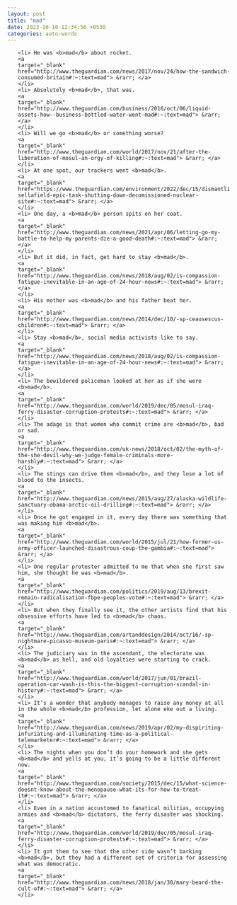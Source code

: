 ```yaml
---
layout: post
title: "mad"
date: 2023-10-10 12:34:56 +0530
categories: auto-words
---
```

<ol>

    <li> He was <b>mad</b> about rocket.
    <a 
    target="_blank" 
    href="http://www.theguardian.com/news/2017/nov/24/how-the-sandwich-consumed-britain#:~:text=mad"> &rarr; </a>
    </li>
    <li> Absolutely <b>mad</b>, that was.
    <a 
    target="_blank" 
    href="http://www.theguardian.com/business/2016/oct/06/liquid-assets-how--business-bottled-water-went-mad#:~:text=mad"> &rarr; </a>
    </li>
    <li> Will we go <b>mad</b> or something worse?
    <a 
    target="_blank" 
    href="http://www.theguardian.com/world/2017/nov/21/after-the-liberation-of-mosul-an-orgy-of-killing#:~:text=mad"> &rarr; </a>
    </li>
    <li> At one spot, our trackers went <b>mad</b>.
    <a 
    target="_blank" 
    href="https://www.theguardian.com/environment/2022/dec/15/dismantling-sellafield-epic-task-shutting-down-decomissioned-nuclear-site#:~:text=mad"> &rarr; </a>
    </li>
    <li> One day, a <b>mad</b> person spits on her coat.
    <a 
    target="_blank" 
    href="http://www.theguardian.com/news/2021/apr/06/letting-go-my-battle-to-help-my-parents-die-a-good-death#:~:text=mad"> &rarr; </a>
    </li>
    <li> But it did, in fact, get hard to stay <b>mad</b>.
    <a 
    target="_blank" 
    href="http://www.theguardian.com/news/2018/aug/02/is-compassion-fatigue-inevitable-in-an-age-of-24-hour-news#:~:text=mad"> &rarr; </a>
    </li>
    <li> His mother was <b>mad</b> and his father beat her.
    <a 
    target="_blank" 
    href="http://www.theguardian.com/news/2014/dec/10/-sp-ceausescus-children#:~:text=mad"> &rarr; </a>
    </li>
    <li> Stay <b>mad</b>, social media activists like to say.
    <a 
    target="_blank" 
    href="http://www.theguardian.com/news/2018/aug/02/is-compassion-fatigue-inevitable-in-an-age-of-24-hour-news#:~:text=mad"> &rarr; </a>
    </li>
    <li> The bewildered policeman looked at her as if she were <b>mad</b>.
    <a 
    target="_blank" 
    href="http://www.theguardian.com/world/2019/dec/05/mosul-iraq-ferry-disaster-corruption-protests#:~:text=mad"> &rarr; </a>
    </li>
    <li> The adage is that women who commit crime are <b>mad</b>, bad or sad.
    <a 
    target="_blank" 
    href="http://www.theguardian.com/uk-news/2018/oct/02/the-myth-of-the-she-devil-why-we-judge-female-criminals-more-harshly#:~:text=mad"> &rarr; </a>
    </li>
    <li> The stings can drive them <b>mad</b>, and they lose a lot of blood to the insects.
    <a 
    target="_blank" 
    href="http://www.theguardian.com/news/2015/aug/27/alaska-wildlife-sanctuary-obama-arctic-oil-drilling#:~:text=mad"> &rarr; </a>
    </li>
    <li> Once he got engaged in it, every day there was something that was making him <b>mad</b>.
    <a 
    target="_blank" 
    href="http://www.theguardian.com/world/2015/jul/21/how-former-us-army-officer-launched-disastrous-coup-the-gambia#:~:text=mad"> &rarr; </a>
    </li>
    <li> One regular protester admitted to me that when she first saw him, she thought he was <b>mad</b>.
    <a 
    target="_blank" 
    href="http://www.theguardian.com/politics/2019/aug/13/brexit-remain-radicalisation-fbpe-peoples-vote#:~:text=mad"> &rarr; </a>
    </li>
    <li> But when they finally see it, the other artists find that his obsessive efforts have led to <b>mad</b> chaos.
    <a 
    target="_blank" 
    href="http://www.theguardian.com/artanddesign/2014/oct/16/-sp-nightmare-picasso-museum-paris#:~:text=mad"> &rarr; </a>
    </li>
    <li> The judiciary was in the ascendant, the electorate was <b>mad</b> as hell, and old loyalties were starting to crack.
    <a 
    target="_blank" 
    href="http://www.theguardian.com/world/2017/jun/01/brazil-operation-car-wash-is-this-the-biggest-corruption-scandal-in-history#:~:text=mad"> &rarr; </a>
    </li>
    <li> It’s a wonder that anybody manages to raise any money at all in the whole <b>mad</b> profession, let alone eke out a living.
    <a 
    target="_blank" 
    href="http://www.theguardian.com/news/2019/apr/02/my-dispiriting-infuriating-and-illuminating-time-as-a-political-telemarketer#:~:text=mad"> &rarr; </a>
    </li>
    <li> The nights when you don’t do your homework and she gets <b>mad</b> and yells at you, it’s going to be a little different now.
    <a 
    target="_blank" 
    href="http://www.theguardian.com/society/2015/dec/15/what-science-doesnt-know-about-the-menopause-what-its-for-how-to-treat-it#:~:text=mad"> &rarr; </a>
    </li>
    <li> Even in a nation accustomed to fanatical militias, occupying armies and <b>mad</b> dictators, the ferry disaster was shocking.
    <a 
    target="_blank" 
    href="http://www.theguardian.com/world/2019/dec/05/mosul-iraq-ferry-disaster-corruption-protests#:~:text=mad"> &rarr; </a>
    </li>
    <li> It got them to see that the other side wasn’t barking <b>mad</b>, but they had a different set of criteria for assessing what was democratic.
    <a 
    target="_blank" 
    href="http://www.theguardian.com/news/2018/jan/30/mary-beard-the-cult-of#:~:text=mad"> &rarr; </a>
    </li>
